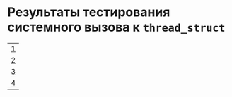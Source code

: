 # Результаты тестирования системного вызова к `thread_struct`

||
|:-:|
|[1](/src/t_info/userspace/img/1.jpg)|
|[2](/src/t_info/userspace/img/2.jpg)|
|[3](/src/t_info/userspace/img/3.jpg)|
|[4](/src/t_info/userspace/img/4.jpg)|
